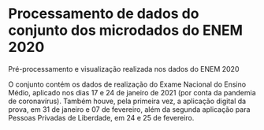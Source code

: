 # Processamento de dados do conjunto dos microdados do ENEM 2020
Pré-processamento e visualização realizada nos dados do ENEM 2020

O conjunto contém os dados de realização do Exame Nacional do Ensino
Médio, aplicado nos dias 17 e 24 de janeiro de 2021 (por conta da
pandemia de coronavírus). Também houve, pela primeira vez, a aplicação
digital da prova, em 31 de janeiro e 07 de fevereiro, além da segunda
aplicação para Pessoas Privadas de Liberdade, em 24 e 25 de fevereiro.
